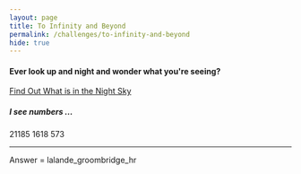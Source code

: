 ```yaml
---
layout: page
title: To Infinity and Beyond
permalink: /challenges/to-infinity-and-beyond
hide: true
---
```


#### Ever look up and night and wonder what you're seeing?

[Find Out What is in the Night Sky](http://stars.chromeexperiments.com "I Might Help You")

##### I see numbers ...

21185
1618
573

---

Answer = lalande_groombridge_hr